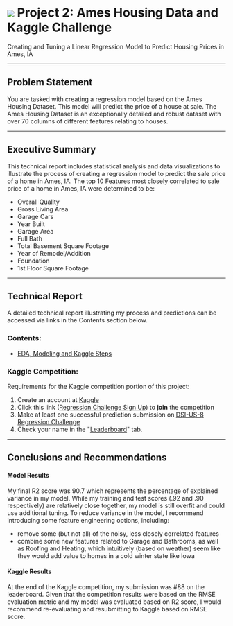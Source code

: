 # ![](https://ga-dash.s3.amazonaws.com/production/assets/logo-9f88ae6c9c3871690e33280fcf557f33.png)  Project 2:  Ames Housing Data and Kaggle Challenge
Creating and Tuning a Linear Regression Model to Predict Housing Prices in Ames, IA

---
## Problem Statement

You are tasked with creating a regression model based on the Ames Housing Dataset. This model will predict the price of a house at sale. The Ames Housing Dataset is an exceptionally detailed and robust dataset with over 70 columns of different features relating to houses.

---
## Executive Summary

This technical report includes statistical analysis and data visualizations to illustrate the process of creating a regression model to predict the sale price of a home in Ames, IA. The top 10 Features most closely correlated to sale price of a home in Ames, IA were determined to be:
 - Overall Quality
 - Gross Living Area
 - Garage Cars
 - Year Built
 - Garage Area
 - Full Bath
 - Total Basement Square Footage
 - Year of Remodel/Addition
 - Foundation
 - 1st Floor Square Footage

---
## Technical Report
A detailed technical report illustrating my process and predictions can be accessed via links in the Contents section below.

### Contents:
- [EDA, Modeling and Kaggle Steps](02_Ames_EDA_Modeling_and_Kaggle.ipynb)

### Kaggle Competition:
Requirements for the Kaggle competition portion of this project:
 1. Create an account at [Kaggle](https://www.kaggle.com/) 
 2. Click this link ([Regression Challenge Sign Up](https://www.kaggle.com/t/2507fed3dd314a4789002d80122d0e68)) to **join** the competition
 3. Make at least one successful prediction submission on [DSI-US-8 Regression Challenge](https://www.kaggle.com/c/dsi-us-8-project-2-regression-challenge)
 4. Check your name in the "[Leaderboard](https://www.kaggle.com/c/dsi-us-8-project-2-regression-challenge/leaderboard)" tab.

---
## Conclusions and Recommendations

#### Model Results
My final R2 score was 90.7 which represents the percentage of explained variance in my model. While my training and test scores (.92 and .90 respectively) are relatively close together, my model is still overfit and could use additional tuning. To reduce variance in the model, I recommend introducing some feature engineering options, including:
 - remove some (but not all) of the noisy, less closely correlated features
 - combine some new features related to Garage and Bathrooms, as well as Roofing and Heating, which intuitively (based on weather) seem like they would add value to homes in a cold winter state like Iowa

#### Kaggle Results
At the end of the Kaggle competition, my submission was #88 on the leaderboard. Given that the competition results were based on the RMSE evaluation metric and my model was evaluated based on R2 score, I would recommend re-evaluating and resubmitting to Kaggle based on RMSE score.

